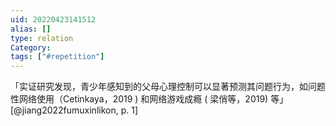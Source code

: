 ```yaml
---
uid: 20220423141512
alias: []
type: relation
Category: 
tags: ["#repetition"]
---
```


「实证研究发现，青少年感知到的父母心理控制可以显著预测其问题行为，如问题性网络使用（Cetinkaya，2019 ) 和网络游戏成瘾 ( 梁俏等，2019) 等」 [@jiang2022fumuxinlikon, p. 1]
